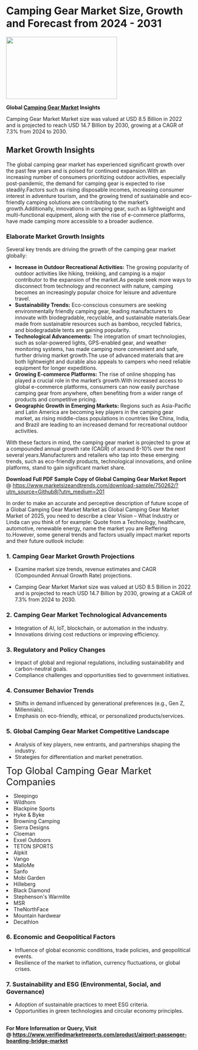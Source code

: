 <H1>Camping Gear Market Size, Growth and Forecast from 2024 - 2031</H1><img class="aligncenter size-medium wp-image-584254" src="https://thirdeyenews.in/wp-content/uploads/2024/09/Global-Market-Research-300x168.jpeg" alt="" width="300" height="168" /><p><strong>Global&nbsp;<a href="https://www.marketsizeandtrends.com/download-sample/750262/?utm_source=Github8j?utm_medium=201">Camping Gear Market</a> Insights</strong></p><p>Camping Gear Market Market size was valued at USD 8.5 Billion in 2022 and is projected to reach USD 14.7 Billion by 2030, growing at a CAGR of 7.3% from 2024 to 2030.</p><p><h2>Market Growth Insights</h2> <p>The global camping gear market has experienced significant growth over the past few years and is poised for continued expansion.With an increasing number of consumers prioritizing outdoor activities, especially post-pandemic, the demand for camping gear is expected to rise steadily.Factors such as rising disposable incomes, increasing consumer interest in adventure tourism, and the growing trend of sustainable and eco-friendly camping solutions are contributing to the market’s growth.Additionally, innovations in camping gear, such as lightweight and multi-functional equipment, along with the rise of e-commerce platforms, have made camping more accessible to a broader audience.</p> <h3>Elaborate Market Growth Insights</h3> <p>Several key trends are driving the growth of the camping gear market globally:</p> <ul> <li><strong>Increase in Outdoor Recreational Activities:</strong> The growing popularity of outdoor activities like hiking, trekking, and camping is a major contributor to the expansion of the market.As people seek more ways to disconnect from technology and reconnect with nature, camping becomes an increasingly popular choice for leisure and adventure travel.</li> <li><strong>Sustainability Trends:</strong> Eco-conscious consumers are seeking environmentally friendly camping gear, leading manufacturers to innovate with biodegradable, recyclable, and sustainable materials.Gear made from sustainable resources such as bamboo, recycled fabrics, and biodegradable tents are gaining popularity.</li> <li><strong>Technological Advancements:</strong> The integration of smart technologies, such as solar-powered lights, GPS-enabled gear, and weather monitoring systems, has made camping more convenient and safe, further driving market growth.The use of advanced materials that are both lightweight and durable also appeals to campers who need reliable equipment for longer expeditions.</li> <li><strong>Growing E-commerce Platforms:</strong> The rise of online shopping has played a crucial role in the market’s growth.With increased access to global e-commerce platforms, consumers can now easily purchase camping gear from anywhere, often benefiting from a wider range of products and competitive pricing.</li> <li><strong>Geographic Growth in Emerging Markets:</strong> Regions such as Asia-Pacific and Latin America are becoming key players in the camping gear market, as rising middle-class populations in countries like China, India, and Brazil are leading to an increased demand for recreational outdoor activities.</li> </ul> <p>With these factors in mind, the camping gear market is projected to grow at a compounded annual growth rate (CAGR) of around 8-10% over the next several years.Manufacturers and retailers who tap into these emerging trends, such as eco-friendly products, technological innovations, and online platforms, stand to gain significant market share.</p> <p><span class=""><strong>Download Full PDF Sample Copy of Global Camping Gear Market Report</strong> @ <a href="https://www.marketsizeandtrends.com/download-sample/750262/?utm_source=Github8j?utm_medium=201" target="_blank">https://www.marketsizeandtrends.com/download-sample/750262/?utm_source=Github8j?utm_medium=201</a></span></p><p>In order to make an accurate and perceptive description of future scope of a Global&nbsp;Camping Gear Market Market as Global&nbsp;Camping Gear Market Market of 2025, you need to describe a clear Vision &ndash; What Industry or Linda can you think of for example: Quote from a Technology, healthcare, automotive, renewable energy, name the market you are Reffering to.However, some general trends and factors usually impact market reports and their future outlook include:</p><h3>1.&nbsp;<strong>Camping Gear Market Growth Projections</strong></h3><ul><li>Examine market size trends, revenue estimates and CAGR (Compounded Annual Growth Rate) projections.</li><li><p>Camping Gear Market Market size was valued at USD 8.5 Billion in 2022 and is projected to reach USD 14.7 Billion by 2030, growing at a CAGR of 7.3% from 2024 to 2030.</p></li></ul><h3>2.&nbsp;<strong>Camping Gear Market Technological Advancements</strong></h3><ul><li>Integration of AI, IoT, blockchain, or automation in the industry.</li><li>Innovations driving cost reductions or improving efficiency.</li></ul><h3>3.&nbsp;<strong>Regulatory and Policy Changes</strong></h3><ul><li>Impact of global and regional regulations, including sustainability and carbon-neutral goals.</li><li>Compliance challenges and opportunities tied to government initiatives.</li></ul><h3>4.&nbsp;<strong>Consumer Behavior Trends</strong></h3><ul><li>Shifts in demand influenced by generational preferences (e.g., Gen Z, Millennials).</li><li>Emphasis on eco-friendly, ethical, or personalized products/services.</li></ul><h3>5.&nbsp;<strong>Global Camping Gear Market Competitive Landscape</strong></h3><ul><li>Analysis of key players, new entrants, and partnerships shaping the industry.</li><li>Strategies for differentiation and market penetration.</li></ul><p data-pm-slice="1 1 []"><span style="color: inherit; font-family: inherit; font-size: 25px;">Top Global Camping Gear Market Companies</span></p><div class="" data-test-id=""><p><li>Sleepingo</li><li> Wildhorn</li><li> Blackpine Sports</li><li> Hyke & Byke</li><li> Browning Camping</li><li> Sierra Designs</li><li> Cloeman</li><li> Exxel Outdoors</li><li> TETON SPORTS</li><li> Alpkit</li><li> Vango</li><li> MalloMe</li><li> Sanfo</li><li> Mobi Garden</li><li> Hilleberg</li><li> Black Diamond</li><li> Stephenson's Warmlite</li><li> MSR</li><li> TheNorthFace</li><li> Mountain hardwear</li><li> Decathlon</li></p></div><h3>6.&nbsp;<strong>Economic and Geopolitical Factors</strong></h3><ul><li>Influence of global economic conditions, trade policies, and geopolitical events.</li><li>Resilience of the market to inflation, currency fluctuations, or global crises.</li></ul><h3>7.&nbsp;<strong>Sustainability and ESG (Environmental, Social, and Governance)</strong></h3><ul><li>Adoption of sustainable practices to meet ESG criteria.</li><li>Opportunities in green technologies and circular economy principles.</li></ul><h2><strong style="font-size: 14px;">For More Information or Query, Visit @&nbsp;</strong><a style="background-color: #ffffff; font-size: 14px;" href="https://www.marketsizeandtrends.com/report/camping-gear-market/" target="_blank">https://www.verifiedmarketreports.com/product/airport-passenger-boarding-bridge-market</a></h2>